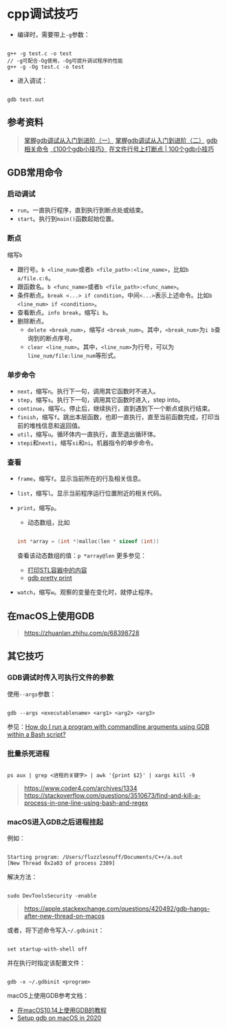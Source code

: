 # cpp调试技巧

- 编译时，需要带上`-g`参数：
```shell

g++ -g test.c -o test
// -g可配合-Og使用，-Og可提升调试程序的性能
g++ -g -Og test.c -o test
```

- 进入调试：
```shell

gdb test.out
```

## 参考资料

> [掌握gdb调试从入门到进阶（一）](https://zhuanlan.zhihu.com/p/100385553)
> [掌握gdb调试从入门到进阶（二）](https://zhuanlan.zhihu.com/p/100403438)
> [gdb 相关命令](http://blog.letow.top/2017/11/23/gdb-commands/)
> [《100个gdb小技巧》](https://wizardforcel.gitbooks.io/100-gdb-tips/content)
> [在文件行号上打断点 | 100个gdb小技巧](https://wizardforcel.gitbooks.io/100-gdb-tips/content/break-on-linenum.html)


## GDB常用命令

### 启动调试

- `run`。一直执行程序，直到执行到断点处或结束。
- `start`。执行到`main()`函数起始位置。

### 断点

缩写`b`
- 跟行号。`b <line_num>`或者`b <file_path>:<line_name>`，比如`b a/file.c:6`。
- 跟函数名。`b <func_name>`或者`b <file_path>:<func_name>`。
- 条件断点。`break <...> if condition`，中间`<...>`表示上述命令。比如`b <line_num> if <condition>`。
- 查看断点。`info break`，缩写`i b`。
- 删除断点。
	- `delete <break_num>`，缩写`d <break_num>`。其中，`<break_num>`为`i b`查询到的断点序号。
	- `clear <line_num>`。其中，`<line_num>`为行号，可以为`line_num/file:line_num`等形式。

### 单步命令

- `next`，缩写`n`。执行下一句，调用其它函数时不进入。
- `step`，缩写`s`。执行下一句，调用其它函数时进入，step into。
- `continue`，缩写`c`。停止后，继续执行，直到遇到下一个断点或执行结束。
- `finish`，缩写`f`。跳出本层函数，也即一直执行，直至当前函数完成，打印当前的堆栈信息和返回值。
- `util`，缩写`u`。循环体内一直执行，直至退出循环体。
- `stepi`和`nexti`，缩写`si`和`ni`。机器指令的单步命令。

### 查看

- `frame`，缩写`f`。显示当前所在的行及相关信息。
- `list`，缩写`l`。显示当前程序运行位置附近的相关代码。
- `print`，缩写`p`。
	- 动态数组，比如
	```cpp
	
	int *array = (int *)malloc(len * sizeof (int))
	```
	查看该动态数组的值：`p *array@len`
	更多参见：
	
	- [打印STL容器中的内容](https://wizardforcel.gitbooks.io/100-gdb-tips/content/print-STL-container.html)
	- [gdb pretty print](https://papaux.github.io/til/html/cpp/gdb-pretty-print.html)

- `watch`，缩写`w`。观察的变量在变化时，就停止程序。

## 在macOS上使用GDB

> https://zhuanlan.zhihu.com/p/68398728

## 其它技巧

### GDB调试时传入可执行文件的参数

使用`--args`参数：

```shell

gdb --args <executablename> <arg1> <arg2> <arg3>
```

参见：[How do I run a program with commandline arguments using GDB within a Bash script?](https://stackoverflow.com/questions/6121094/how-do-i-run-a-program-with-commandline-arguments-using-gdb-within-a-bash-script)

### 批量杀死进程

```shell

ps aux | grep <进程的关键字> | awk '{print $2}' | xargs kill -9
```

> https://www.coder4.com/archives/1334
> https://stackoverflow.com/questions/3510673/find-and-kill-a-process-in-one-line-using-bash-and-regex

### macOS进入GDB之后进程挂起

例如：
```shell

Starting program: /Users/fluzzlesnuff/Documents/C++/a.out
[New Thread 0x2a03 of process 2389]
```

解决方法：

```shell

sudo DevToolsSecurity -enable
```

> https://apple.stackexchange.com/questions/420492/gdb-hangs-after-new-thread-on-macos

或者，将下述命令写入`~/.gdbinit`：
```

set startup-with-shell off
```
并在执行时指定该配置文件：

```shell

gdb -x ~/.gdbinit <program>
```

macOS上使用GDB参考文档：

- [在macOS10.14上使用GDB的教程](https://zhuanlan.zhihu.com/p/68398728)
- [Setup gdb on macOS in 2020](https://dev.to/jasonelwood/setup-gdb-on-macos-in-2020-489k)